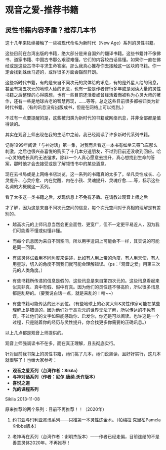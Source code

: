 # 观音之爱-推荐书籍

## 灵性书籍内容矛盾？推荐几本书

这十几年来陆续接触了一些被现代命名为新时代（New Age）系列的灵性书籍。

这些目前在台湾出版的书籍，绝大部分是来自国外的翻译书籍。这些书籍并不像佛书、道家书籍、中国古书那么艰涩难懂，它们的内容较白话易懂。如果你一直在佛经或是这些古书中寻求生命答案，那么我真心推荐你去接触这一区块的书籍。你一定会找到蛛丝马迹的，或许很多方面会豁然开朗。

这些新时代书籍，有的是来自不同次元的灵体给的讯息，有的是外星人给的讯息，甚至有第五次元的地球人给的讯息，也有一些是作者修行多年或是阅读大量的灵性书籍之后整理的心得感想，也有一些目前还活着或曾经活着而被称为心灵大师的著作，还有一些是地球古老的智慧再现，……等等。总之这些目前很多都被归类为新时代书籍。（有的讯息没有出版成书，但是在网络上可以找到。）

不过有一点要提醒的是，这些被归类为新时代的书籍或网络讯息，并非全部都是值得读的。

其实在观音上师出现在我的生活中之前，我已经阅读了许多新时代系列书籍。

记得1999年阅读「与神对话」第一集，对我而言看这一本书有如坐云霄飞车那么刺激，之后也很兴奋喜悦的购买了十几本分送朋友，不过到目前还没收到回应。哈~心灵的成长真的无法强求，除非一个人真心愿意去提升，真心想找到生命的答案，那时他才会去接受或是了解领悟书中的某些涵意。

现在去书局或是上网络书店浏览，这一系列的书籍真的太多了。举凡灵性成长、心灵提升、心灵疗愈、内在觉醒、内在小孩、灵魂提升、灵魂疗愈......等，标示这些名词的大概属这一系列。

看了太多这一类书籍之后，发现信息上不免有矛盾。在请教过观音上师之后

才了解，因为这是来自不同次元空间的信息，每个次元空间对于真相的理解是有差别的。

* 越高次元的上师讯息当然会更全面性、更宽广，但不一定更平易近人，因为我们可能看不懂或似懂非懂。

* 而每个讯息因为来自不同空间，所以用字遣词上可能会不一样，其实说的可能是同一回事。

* 有些灵体试着用不同角度来讲述，比如有人用上帝的角度，有人用天使，有人用星球，切入的角度不同我们就可能会理解错误。（ps：「观音之爱」用第三次元的人类角度。）

* 有些书籍所传递的信息是假的，这些讯息是来自第四次元的。这些讯息看起来似真非真、真中有假、假中有真。因为他们的灵性还不够高阶，所以很多讯息都是乱掰的。（要我说白话一点，就是来乱的！哈~~）

* 有些书籍可能传达的还不到位。（有些地球上的心灵大师&灵性作家可能在某些理解上是错误的，因为他们对于高次元的世界无法了解，所以传达的不免有误。不过他们的文字如果能感动你、启发你，你还是可以阅读。也许这是一个过程，只是随着你的经历与灵性提升，你会找更多你需要的正确讯息。）

以上几点都是观音上师提供的。

观音上师强调读书不在多，而在真正理解，且去彻底实行。

针对目前我书架上的灵性书籍，祂们挑了几本，祂们说熟读，且好好实行，这几本就很够了！也给大家参考：

- **观音之爱系列（台湾作者：Sikila）**
- **与神对话系列（作者：尼尔.唐纳.沃许版本）**
- **喜悦之道**
- **光的课程系列**

Sikila 2013-11-08

原来推荐的两个系列：目前不再推荐！！（2020年）

1. 约书亚与玛利亚灵讯系列——只推第一本灵性炼金术。（帕梅拉·克里柏Pamela Kribbe版本）

2. 老神再在系列（台湾作者：谢明杰版本）——作者已经走偏，目前连结的不是善意灵体2020年。不再推荐！
